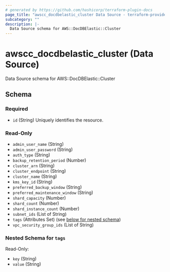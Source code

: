 ```yaml
---
# generated by https://github.com/hashicorp/terraform-plugin-docs
page_title: "awscc_docdbelastic_cluster Data Source - terraform-provider-awscc"
subcategory: ""
description: |-
  Data Source schema for AWS::DocDBElastic::Cluster
---
```


# awscc_docdbelastic_cluster (Data Source)

Data Source schema for AWS::DocDBElastic::Cluster



<!-- schema generated by tfplugindocs -->
## Schema

### Required

- `id` (String) Uniquely identifies the resource.

### Read-Only

- `admin_user_name` (String)
- `admin_user_password` (String)
- `auth_type` (String)
- `backup_retention_period` (Number)
- `cluster_arn` (String)
- `cluster_endpoint` (String)
- `cluster_name` (String)
- `kms_key_id` (String)
- `preferred_backup_window` (String)
- `preferred_maintenance_window` (String)
- `shard_capacity` (Number)
- `shard_count` (Number)
- `shard_instance_count` (Number)
- `subnet_ids` (List of String)
- `tags` (Attributes Set) (see [below for nested schema](#nestedatt--tags))
- `vpc_security_group_ids` (List of String)

<a id="nestedatt--tags"></a>
### Nested Schema for `tags`

Read-Only:

- `key` (String)
- `value` (String)
